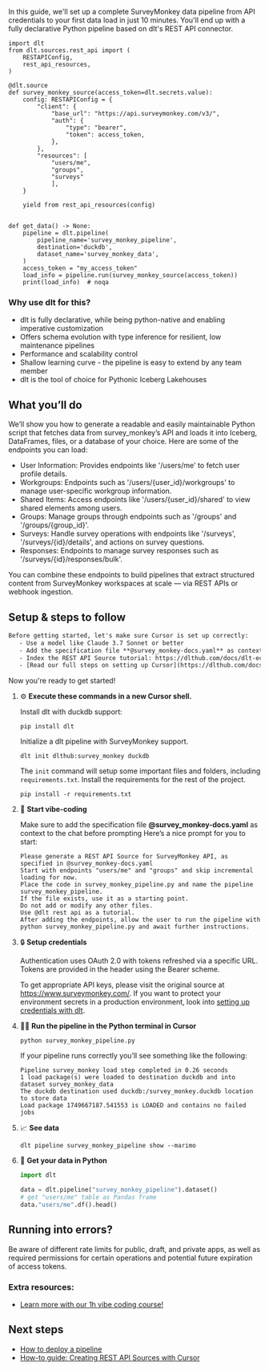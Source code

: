 In this guide, we'll set up a complete SurveyMonkey data pipeline from API credentials to your first data load in just 10 minutes. You'll end up with a fully declarative Python pipeline based on dlt's REST API connector.

```python-outcome
import dlt
from dlt.sources.rest_api import (
    RESTAPIConfig,
    rest_api_resources,
)

@dlt.source
def survey_monkey_source(access_token=dlt.secrets.value):
    config: RESTAPIConfig = {
        "client": {
            "base_url": "https://api.surveymonkey.com/v3/",
            "auth": {
                "type": "bearer",
                "token": access_token,
            },
        },
        "resources": [
            "users/me",
            "groups",
            "surveys"
            ],
    }

    yield from rest_api_resources(config)


def get_data() -> None:
    pipeline = dlt.pipeline(
        pipeline_name='survey_monkey_pipeline',
        destination='duckdb',
        dataset_name='survey_monkey_data', 
    )
    access_token = "my_access_token"
    load_info = pipeline.run(survey_monkey_source(access_token))
    print(load_info)  # noqa
```

### Why use dlt for this?

- dlt is fully declarative, while being python-native and enabling imperative customization
- Offers schema evolution with type inference for resilient, low maintenance pipelines
- Performance and scalability control
- Shallow learning curve - the pipeline is easy to extend by any team member
- dlt is the tool of choice for Pythonic Iceberg Lakehouses

## What you’ll do

We’ll show you how to generate a readable and easily maintainable Python script that fetches data from survey_monkey’s API and loads it into Iceberg, DataFrames, files, or a database of your choice. Here are some of the endpoints you can load:

- User Information: Provides endpoints like '/users/me' to fetch user profile details.
- Workgroups: Endpoints such as '/users/{user_id}/workgroups' to manage user-specific workgroup information.
- Shared Items: Access endpoints like '/users/{user_id}/shared' to view shared elements among users.
- Groups: Manage groups through endpoints such as '/groups' and '/groups/{group_id}'.
- Surveys: Handle survey operations with endpoints like '/surveys', '/surveys/{id}/details', and actions on survey questions.
- Responses: Endpoints to manage survey responses such as '/surveys/{id}/responses/bulk'.

You can combine these endpoints to build pipelines that extract structured content from SurveyMonkey workspaces at scale — via REST APIs or webhook ingestion.

## Setup & steps to follow

```default
Before getting started, let's make sure Cursor is set up correctly:
   - Use a model like Claude 3.7 Sonnet or better
   - Add the specification file **@survey_monkey-docs.yaml** as context
   - Index the REST API Source tutorial: https://dlthub.com/docs/dlt-ecosystem/verified-sources/rest_api/ and add it to context as **@dlt rest api**
   - [Read our full steps on setting up Cursor](https://dlthub.com/docs/dlt-ecosystem/llm-tooling/cursor-restapi#23-configuring-cursor-with-documentation)
```

Now you're ready to get started! 

1. ⚙️ **Execute these commands in a new Cursor shell.**
    
    Install dlt with duckdb support:
    ```shell
    pip install dlt
    ```

    Initialize a dlt pipeline with SurveyMonkey support.
    ```shell
    dlt init dlthub:survey_monkey duckdb
    ```

    The `init` command will setup some important files and folders, including `requirements.txt`. Install the requirements for the rest of the project.
    ```shell
    pip install -r requirements.txt
    ```
    
2. 🤠 **Start vibe-coding**
    
    Make sure to add the specification file **@survey_monkey-docs.yaml** as context to the chat before prompting
    Here’s a nice prompt for you to start: 
    
    ```prompt
    Please generate a REST API Source for SurveyMonkey API, as specified in @survey_monkey-docs.yaml 
    Start with endpoints "users/me" and "groups" and skip incremental loading for now. 
    Place the code in survey_monkey_pipeline.py and name the pipeline survey_monkey_pipeline. 
    If the file exists, use it as a starting point. 
    Do not add or modify any other files. 
    Use @dlt rest api as a tutorial. 
    After adding the endpoints, allow the user to run the pipeline with python survey_monkey_pipeline.py and await further instructions.
    ```

    
3. 🔒 **Setup credentials** 
    
    Authentication uses OAuth 2.0 with tokens refreshed via a specific URL. Tokens are provided in the header using the Bearer scheme.
    
    To get appropriate API keys, please visit the original source at https://www.surveymonkey.com/.
    If you want to protect your environment secrets in a production environment, look into [setting up credentials with dlt](https://dlthub.com/docs/walkthroughs/add_credentials).
    
4. 🏃‍♀️ **Run the pipeline in the Python terminal in Cursor**
    
    ```shell
    python survey_monkey_pipeline.py
    ```
    
    If your pipeline runs correctly you’ll see something like the following:
    
    ```shell
    Pipeline survey_monkey load step completed in 0.26 seconds
    1 load package(s) were loaded to destination duckdb and into dataset survey_monkey_data
    The duckdb destination used duckdb:/survey_monkey.duckdb location to store data
    Load package 1749667187.541553 is LOADED and contains no failed jobs
    ```
    
5. 📈 **See data**
    
    ```shell
    dlt pipeline survey_monkey_pipeline show --marimo
    ```
    
6. 🐍 **Get your data in Python**
    
    ```python
    import dlt

   data = dlt.pipeline("survey_monkey_pipeline").dataset()
   # get "users/me" table as Pandas frame
   data."users/me".df().head()
    ```

## Running into errors?

Be aware of different rate limits for public, draft, and private apps, as well as required permissions for certain operations and potential future expiration of access tokens.

### Extra resources:

- [Learn more with our 1h vibe coding course!](https://www.youtube.com/watch?v=GGid70rnJuM)

## Next steps

- [How to deploy a pipeline](https://dlthub.com/docs/walkthroughs/deploy-a-pipeline)
- [How-to guide: Creating REST API Sources with Cursor](https://dlthub.com/docs/dlt-ecosystem/llm-tooling/cursor-restapi)